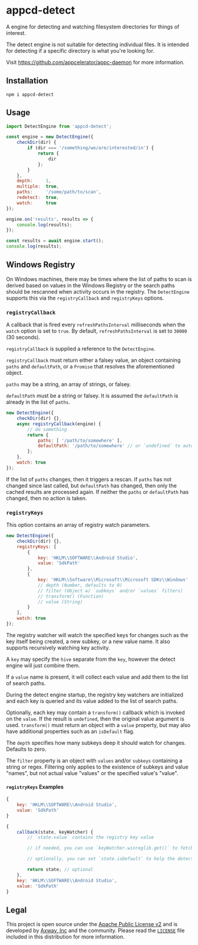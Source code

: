 # appcd-detect

A engine for detecting and watching filesystem directories for things of interest.

The detect engine is not suitable for detecting individual files. It is intended for detecting if a
specific directory is what you're looking for.

Visit https://github.com/appcelerator/appc-daemon for more information.

## Installation

	npm i appcd-detect

## Usage

```js
import DetectEngine from 'appcd-detect';

const engine = new DetectEngine({
	checkDir(dir) {
	 	if (dir === '/something/we/are/interested/in') {
			return {
				dir
			};
		}
	},
	depth:     1,
	multiple:  true,
	paths:     '/some/path/to/scan',
	redetect:  true,
	watch:     true
});

engine.on('results', results => {
	console.log(results);
});

const results = await engine.start();
console.log(results);
```

## Windows Registry

On Windows machines, there may be times where the list of paths to scan is derived based on values
in the Windows Registry or the search paths should be rescanned when activity occurs in the
registry. The `DetectEngine` supports this via the `registryCallback` and `registryKeys` options.

### `registryCallback`

A callback that is fired every `refreshPathsInterval` milliseconds when the `watch` option is set
to `true`. By default, `refreshPathsInterval` is set to `30000` (30 seconds).

`registryCallback` is supplied a reference to the `DetectEngine`.

`registryCallback` must return either a falsey value, an object containing `paths` and
`defaultPath`, or a `Promise` that resolves the aforementioned object.

`paths` may be a string, an array of strings, or falsey.

`defaultPath` must be a string or falsey. It is assumed the `defaultPath` is already in the list of
`paths`.

```js
new DetectEngine({
	checkDir(dir) {},
	async registryCallback(engine) {
		// do something
		return {
			paths: [ '/path/to/somewhere' ],
			defaultPath: '/path/to/somewhere' // or `undefined` to autoselect the first path
		};
	},
	watch: true
});
```

If the list of `paths` changes, then it triggers a rescan. If `paths` has not changed since last
called, but `defaultPath` has changed, then only the cached results are processed again. If neither
the `paths` or `defaultPath` has changed, then no action is taken.

### `registryKeys`

This option contains an array of registry watch parameters.

```js
new DetectEngine({
	checkDir(dir) {},
	registryKeys: [
		{
			key: 'HKLM\\SOFTWARE\\Android Studio',
			value: 'SdkPath'
		},
		{
			key: 'HKLM\\Software\\Microsoft\\Microsoft SDKs\\Windows'
			// depth (Number, defaults to 0)
			// filter (Object w/ `subkeys` and/or `values` filters)
			// transform() (Function)
			// value (String)
		}
	],
	watch: true
});
```

The registry watcher will watch the specified keys for changes such as the key itself being
created, a new subkey, or a new value name. It also supports recursively watching key activity.

A `key` may specify the `hive` separate from the `key`, however the detect engine will just combine
them.

If a `value` name is present, it will collect each value and add them to the list of search paths.

During the detect engine startup, the registry key watchers are initialized and each key is
queried and its value added to the list of search paths.

Optionally, each key may contain a `transform()` callback which is invoked on the `value`. If the
result is `undefined`, then the original value argument is used. `transform()` must return an
object with a `value` property, but may also have additional properties such as an `isDefault`
flag.

The `depth` specifies how many subkeys deep it should watch for changes. Defaults to zero.

The `filter` property is an object with `values` and/or `subkeys` containing a string or regex.
Filtering only applies to the existence of subkeys and value "names", but not actual value
"values" or the specified value's "value".

#### `registryKeys` Examples

```js
{
	key: 'HKLM\\SOFTWARE\\Android Studio',
	value: 'SdkPath'
}
```

```js
{
	callback(state, keyWatcher) {
		// `state.value` contains the registry key value

		// if needed, you can use `keyWatcher.winreglib.get()` to fetch additional info

		// optionally, you can set `state.isDefault` to help the detect engine prioritize results

		return state; // optional
	},
	key: 'HKLM\\SOFTWARE\\Android Studio',
	value: 'SdkPath'
}
```

## Legal

This project is open source under the [Apache Public License v2][1] and is developed by
[Axway, Inc](http://www.axway.com/) and the community. Please read the [`LICENSE`][1] file included
in this distribution for more information.

[1]: https://github.com/appcelerator/appc-daemon/blob/master/packages/appcd-detect/LICENSE
